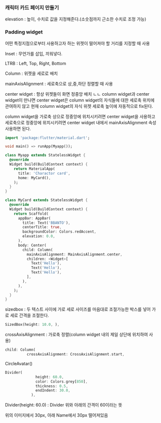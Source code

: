 ### 캐릭터 카드 페이지 만들기

elevation : 높이, 수치로 값을 지정해준다.(소숫점까지 근소한 수치로 조정 가능)

### Padding widget

어떤 특정지점으로부터 사용하고자 하는 위젯이 떨어져야 할 거리를 지정할 때 사용

Inset : 무언가를 삽입, 끼워넣다.

LTRB : Left, Top, Right, Bottom

Column : 위젯을 세로로 배치

mainAxisAlignment : 세로축으로 상,중,하단 정렬할 때 사용 

center widget : 항상 위젯들이 화면 정중앙 배치 ㄴㄴ column widget과 center widget이 만나면 center widget은 column widget의 자식들에 대한 세로축 위치에 관여하지 않고 현재 column widget의 자식 위젯 세로축 높이에 자동적으로 fix된다.

column widget을 가로축 상으로 정중앙에 위치시키려면 center widget을 사용하고 세로축으로 정중앙에 위치시키려면 center widget 내에서 mainAxisAlignment 속성 사용하면 된다.

```dart
import 'package:flutter/material.dart';

void main() => runApp(Myapp());

class Myapp extends StatelessWidget {
  @override
  Widget build(BuildContext context) {
    return MaterialApp(
      title: 'Charactor card',
      home: MyCard(),
    );
  }
}

class MyCard extends StatelessWidget {
  @override
  Widget build(BuildContext context) {
    return Scaffold(
      appBar: AppBar(
        title: Text('BBANTO'),
        centerTitle: true,
        backgroundColor: Colors.redAccent,
        elevation: 0.0,
      ),
      body: Center(
        child: Column(
          mainAxisAlignment: MainAxisAlignment.center,
          children: <Widget>[
            Text('Hello'),
            Text('Hello'),
            Text('Hello'),
          ],
        ),
      ),
    );
  }
}
```

sizedbox : 두 텍스트 사이에 가로 세로 사이즈를 마음대로 조절가능한 박스를 넣어 가로 세로 간격을 조절한다.

```dart
SizedBox(height: 10.0, ),
```

crossAxisAlignment : 가로축 정렬(column widget 내의 제일 상단에 위치하여 사용)

```dart
child: Column(
          crossAxisAlignment: CrossAxisAlignment.start,
```

CircleAvatar()

```dart
Divider(
              height: 60.0,
              color: Colors.grey[850],
              thickness: 0.5,
              endIndent: 30.0,
            ),
```

Divider(height: 60.0) : Divider 위와 아래의 간격이 60이라는 뜻 

위의 이미지에서 30px, 아래 Name에서 30px 떨어져있음
